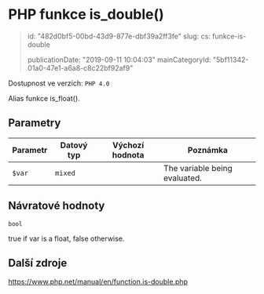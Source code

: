 PHP funkce is_double()
======================

> id: "482d0bf5-00bd-43d9-877e-dbf39a2ff3fe"
> slug:
> 	cs: funkce-is-double
>
> publicationDate: "2019-09-11 10:04:03"
> mainCategoryId: "5bf11342-01a0-47e1-a6a8-c8c22bf92af9"

Dostupnost ve verzích: `PHP 4.0`

Alias funkce is_float().


Parametry
--------------

| Parametr | Datový typ | Výchozí hodnota | Poznámka |
|-----|-----|-----|-----|
| `$var` | `mixed` |  | The variable being evaluated. |


Návratové hodnoty
----------------

`bool`

true if var is a float,
false otherwise.

Další zdroje
------------

https://www.php.net/manual/en/function.is-double.php
